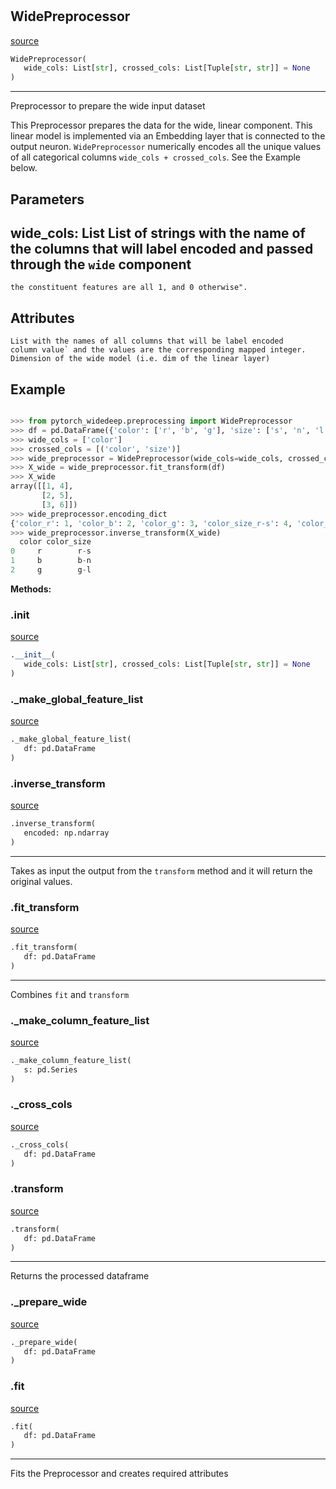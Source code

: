 #


## WidePreprocessor
[source](https://github.com/jrzaurin/pytorch-widedeep/blob/master/pytorch_widedeep/preprocessing/wide_preprocessor.py/#L11)
```python 
WidePreprocessor(
   wide_cols: List[str], crossed_cols: List[Tuple[str, str]] = None
)
```


---
Preprocessor to prepare the wide input dataset

This Preprocessor prepares the data for the wide, linear component.
This linear model is implemented via an Embedding layer that is
connected to the output neuron. ``WidePreprocessor`` numerically
encodes all the unique values of all categorical columns ``wide_cols +
crossed_cols``. See the Example below.

Parameters
----------
wide_cols: List
List of strings with the name of the columns that will label
encoded and passed through the ``wide`` component
---
    the constituent features are all 1, and 0 otherwise".

Attributes
----------
    List with the names of all columns that will be label encoded
    column value` and the values are the corresponding mapped integer.
    Dimension of the wide model (i.e. dim of the linear layer)

Example
-------

```python

>>> from pytorch_widedeep.preprocessing import WidePreprocessor
>>> df = pd.DataFrame({'color': ['r', 'b', 'g'], 'size': ['s', 'n', 'l']})
>>> wide_cols = ['color']
>>> crossed_cols = [('color', 'size')]
>>> wide_preprocessor = WidePreprocessor(wide_cols=wide_cols, crossed_cols=crossed_cols)
>>> X_wide = wide_preprocessor.fit_transform(df)
>>> X_wide
array([[1, 4],
       [2, 5],
       [3, 6]])
>>> wide_preprocessor.encoding_dict
{'color_r': 1, 'color_b': 2, 'color_g': 3, 'color_size_r-s': 4, 'color_size_b-n': 5, 'color_size_g-l': 6}
>>> wide_preprocessor.inverse_transform(X_wide)
  color color_size
0     r        r-s
1     b        b-n
2     g        g-l
```


**Methods:**


### .__init__
[source](https://github.com/jrzaurin/pytorch-widedeep/blob/master/pytorch_widedeep/preprocessing/wide_preprocessor.py/#L63)
```python
.__init__(
   wide_cols: List[str], crossed_cols: List[Tuple[str, str]] = None
)
```


### ._make_global_feature_list
[source](https://github.com/jrzaurin/pytorch-widedeep/blob/master/pytorch_widedeep/preprocessing/wide_preprocessor.py/#L113)
```python
._make_global_feature_list(
   df: pd.DataFrame
)
```


### .inverse_transform
[source](https://github.com/jrzaurin/pytorch-widedeep/blob/master/pytorch_widedeep/preprocessing/wide_preprocessor.py/#L98)
```python
.inverse_transform(
   encoded: np.ndarray
)
```

---
Takes as input the output from the ``transform`` method and it will
return the original values.

### .fit_transform
[source](https://github.com/jrzaurin/pytorch-widedeep/blob/master/pytorch_widedeep/preprocessing/wide_preprocessor.py/#L109)
```python
.fit_transform(
   df: pd.DataFrame
)
```

---
Combines ``fit`` and ``transform``

### ._make_column_feature_list
[source](https://github.com/jrzaurin/pytorch-widedeep/blob/master/pytorch_widedeep/preprocessing/wide_preprocessor.py/#L119)
```python
._make_column_feature_list(
   s: pd.Series
)
```


### ._cross_cols
[source](https://github.com/jrzaurin/pytorch-widedeep/blob/master/pytorch_widedeep/preprocessing/wide_preprocessor.py/#L122)
```python
._cross_cols(
   df: pd.DataFrame
)
```


### .transform
[source](https://github.com/jrzaurin/pytorch-widedeep/blob/master/pytorch_widedeep/preprocessing/wide_preprocessor.py/#L85)
```python
.transform(
   df: pd.DataFrame
)
```

---
Returns the processed dataframe

### ._prepare_wide
[source](https://github.com/jrzaurin/pytorch-widedeep/blob/master/pytorch_widedeep/preprocessing/wide_preprocessor.py/#L133)
```python
._prepare_wide(
   df: pd.DataFrame
)
```


### .fit
[source](https://github.com/jrzaurin/pytorch-widedeep/blob/master/pytorch_widedeep/preprocessing/wide_preprocessor.py/#L71)
```python
.fit(
   df: pd.DataFrame
)
```

---
Fits the Preprocessor and creates required attributes
